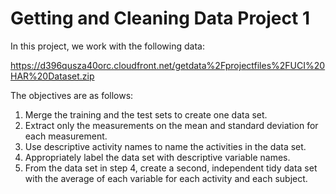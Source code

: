 Getting and Cleaning Data Project 1
==================================

In this project, we work with the following data:

https://d396qusza40orc.cloudfront.net/getdata%2Fprojectfiles%2FUCI%20HAR%20Dataset.zip 

The objectives are as follows:

1.   Merge the training and the test sets to create one data set.
2.   Extract only the measurements on the mean and standard deviation for each measurement. 
3.   Use descriptive activity names to name the activities in the data set.
4.   Appropriately label the data set with descriptive variable names. 
5.   From the data set in step 4, create a second, independent tidy data set with the average of each variable for each activity and each subject.

